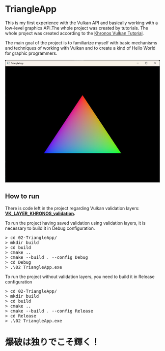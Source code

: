 # TriangleApp

This is my first experience with the Vulkan API and basically working with a low-level graphics API.The whole project was created by tutorials.  The whole project was created according to the [Khronos Vulkan Tutorial](https://docs.vulkan.org/tutorial/latest/00_Introduction.html).

The main goal of the project is to familiarize myself with basic mechanisms and techniques of working with Vulkan and to create a kind of Hello World for graphic programmers.

![02-TriangleApp](https://github.com/ForgeCor3/VulkanLearning/blob/master/images/02-TriangleApp.jpg?raw=true)

## How to run

There is code left in the project regarding Vulkan validation layers: <b>[VK_LAYER_KHRONOS_validation](https://vulkan.lunarg.com/doc/view/1.3.204.1/windows/khronos_validation_layer.html).</b>

To run the project having saved validation using validation layers, it is necessary to build it in Debug configuration.
<pre>
> cd 02-TriangleApp/
> mkdir build
> cd build
> cmake ..
> cmake --build . --config Debug
> cd Debug
> .\02_TriangleApp.exe
</pre>

To run the project without validation layers, you need to build it in Release configuration
<pre>
> cd 02-TriangleApp/
> mkdir build
> cd build
> cmake ..
> cmake --build . --config Release
> cd Release
> .\02_TriangleApp.exe
</pre>

# 爆破は独りでこそ輝く！